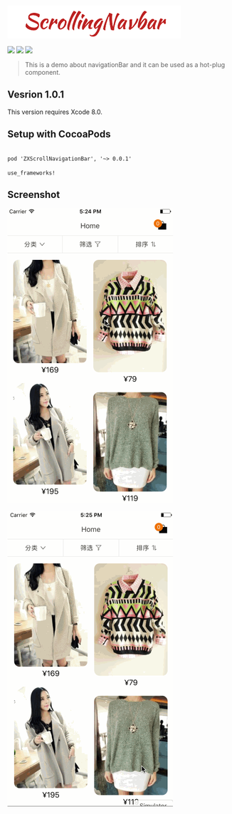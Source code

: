 ![ScrollingNavbar.png](https://github.com/briceZhao/ZXScrollNavigationBar/blob/d84e74c712dafc7b626188e03f840ca4f7b6c2f3/ZXScrollNavigationbar_IMG.png?raw=true)

<p align="left">
<a href="https://github.com/GTMYang/GTMRefresh"><img src="https://img.shields.io/badge/platform-ios-lightgrey.svg"></a>
<a href="https://github.com/GTMYang/GTMRefresh"><img src="https://img.shields.io/github/license/johnlui/Pitaya.svg?style=flat"></a>
<a href="https://travis-ci.org/GTMYang/GTMRefresh"><img src="https://img.shields.io/travis/johnlui/Pitaya.svg"></a>
</p>

>	This is a demo about navigationBar and it can be used as a hot-plug component. 


## Vesrion 1.0.1

This version requires Xcode 8.0.

## Setup with CocoaPods

```

pod 'ZXScrollNavigationBar', '~> 0.0.1'

use_frameworks!

```

## Screenshot
![ScrollingNavbar_01](https://github.com/briceZhao/ZXScrollNavigationBar/blob/d84e74c712dafc7b626188e03f840ca4f7b6c2f3/ZXScrollNavigationBar_01.gif?raw=true)

![ScrollingNavbar_02](https://github.com/briceZhao/ZXScrollNavigationBar/blob/d84e74c712dafc7b626188e03f840ca4f7b6c2f3/ZXScrollNavigationBar_02.gif?raw=true)